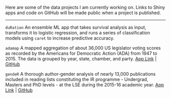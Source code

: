 Here are some of the data projects I am currently working on. Links to Shiny apps and code on GitHub will be made public when a project is published.

***

`duRation` An ensemble ML app that takes survival analysis as input, transforms it to logistic regression, and runs a series of classification models using `caret` to increase predictive accuracy.

`adamap` A mapped aggregation of about 36,000 US legislator voting scores as recorded by the Americans for Democratic Action (ADA) from 1947 to 2015. The data is grouped by year, state, chamber, and party. [App Link](https://gokhan.shinyapps.io/adamap/) |  [GitHub](https://github.com/ciflikli/adamap)

`gendeR` A thorough author-gender analysis of nearly 13,000 publications included in reading lists constituting the IR programme - Undergrad, Masters and PhD levels - at the LSE during the 2015-16 academic year. [App Link](https://gokhan.shinyapps.io/gender/) |  [GitHub](https://github.com/ciflikli/gender)